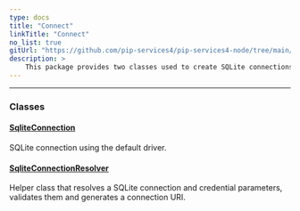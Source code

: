 ```yaml
---
type: docs
title: "Connect"
linkTitle: "Connect"
no_list: true
gitUrl: "https://github.com/pip-services4/pip-services4-node/tree/main/pip-services4-sqlite-node"
description: >
    This package provides two classes used to create SQLite connections.
---
```

---

<div class="module-body"> 

### Classes

#### [SqliteConnection](sqlite_connection)
SQLite connection using the default driver.


#### [SqliteConnectionResolver](sqlite_connection_resolver)
Helper class that resolves a SQLite connection and credential parameters, validates them and generates a connection URI.
</div>
